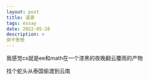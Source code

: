 ```yaml
---
layout: post
title: 语录
tags: essay
date: 2022-05-28
description: >
饼干思想
---
```


我感觉cs就是ee和math在一个漆黑的夜晚翻云覆雨的产物

找个蛇头从泰国偷渡到云南